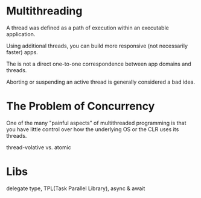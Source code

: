 

# Multithreading

A thread was defined as a path of execution within an executable application.

Using additional threads, you can build more responsive (not necessarily faster) apps.

The is not a direct one-to-one correspondence between app domains and threads.

Aborting or suspending an active thread is generally considered a bad idea.

# The Problem of Concurrency

One of the many "painful aspects" of multithreaded programming is that you have little control
over how the underlying OS or the CLR uses its threads.

thread-volative vs. atomic

# Libs

delegate type, TPL(Task Parallel Library), async & await


